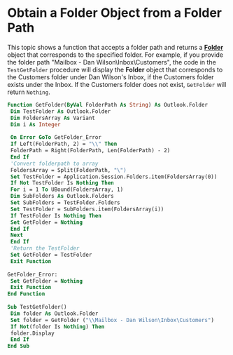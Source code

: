 
# Obtain a Folder Object from a Folder Path

This topic shows a function that accepts a folder path and returns a  **[Folder](3cf6cda8-6d70-666e-2643-9d9c5b9cacfc.md)** object that corresponds to the specified folder. For example, if you provide the folder path "Mailbox - Dan Wilson\Inbox\Customers", the code in the `TestGetFolder` procedure will display the **Folder** object that corresponds to the Customers folder under Dan Wilson's Inbox, if the Customers folder exists under the Inbox. If the Customers folder does not exist, `GetFolder` will return `Nothing`.


```vb
Function GetFolder(ByVal FolderPath As String) As Outlook.Folder 
 Dim TestFolder As Outlook.Folder 
 Dim FoldersArray As Variant 
 Dim i As Integer 
 
 On Error GoTo GetFolder_Error 
 If Left(FolderPath, 2) = "\\" Then 
 FolderPath = Right(FolderPath, Len(FolderPath) - 2) 
 End If 
 'Convert folderpath to array 
 FoldersArray = Split(FolderPath, "\") 
 Set TestFolder = Application.Session.Folders.item(FoldersArray(0)) 
 If Not TestFolder Is Nothing Then 
 For i = 1 To UBound(FoldersArray, 1) 
 Dim SubFolders As Outlook.Folders 
 Set SubFolders = TestFolder.Folders 
 Set TestFolder = SubFolders.item(FoldersArray(i)) 
 If TestFolder Is Nothing Then 
 Set GetFolder = Nothing 
 End If 
 Next 
 End If 
 'Return the TestFolder 
 Set GetFolder = TestFolder 
 Exit Function 
 
GetFolder_Error: 
 Set GetFolder = Nothing 
 Exit Function 
End Function 
 
Sub TestGetFolder() 
 Dim folder As Outlook.Folder 
 Set folder = GetFolder ("\\Mailbox - Dan Wilson\Inbox\Customers") 
 If Not(folder Is Nothing) Then 
 folder.Display 
 End If 
End Sub
```


